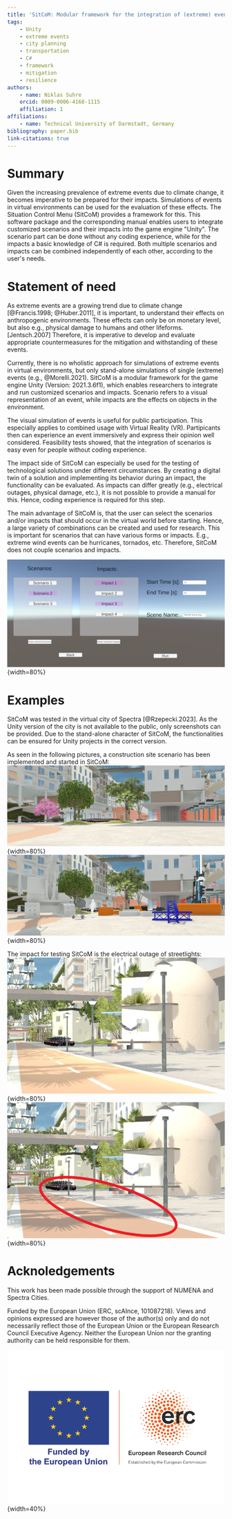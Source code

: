 ```yaml
---
title: 'SitCoM: Modular framework for the integration of (extreme) events and their impacts in Unity'
tags:
    - Unity
    - extreme events
    - city planning
    - transportation
    - C#
    - framework
    - mitigation
    - resilience
authors:
    - name: Niklas Suhre
    orcid: 0009-0006-4168-1115
    affiliation: 1
affiliations:
    - name: Technical University of Darmstadt, Germany
bibliography: paper.bib
link-citations: true
---
```


# Summary

Given the increasing prevalence of extreme events due to climate change, it becomes
imperative to be prepared for their impacts. Simulations of events in virtual environments
can be used for the evaluation of these effects. The Situation Control Menu (SitCoM)
provides a framework for this. This software package and the corresponding manual enables
users to integrate customized scenarios and their impacts into the game engine "Unity".
The scenario part can be done without any coding experience, while for the impacts a basic
knowledge of C# is required. Both multiple scenarios and impacts can be combined independently of each other, according to the user's needs.


# Statement of need

As extreme events are a growing
trend due to climate change [@Francis.1998; @Huber.2011], it is important, to understand their effects on anthropogenic environments.
These effects can only be on monetary level, but also e.g., physical damage to humans and other lifeforms. [Jentsch.2007]
Therefore, it is imperative to develop and evaluate appropriate countermeasures for the mitigation and withstanding of these events.

Currently, there is no wholistic approach for simulations of extreme events in virtual environments,
but only stand-alone simulations of single (extreme) events (e.g., @Morelli.2021).
SitCoM is a modular framework for the game engine Unity (Version: 2021.3.6f1),
which enables researchers to integrate and run customized scenarios and impacts.
Scenario refers to a visual representation of an event,
while impacts are the effects on objects in the environment.

The visual simulation of events is useful for public participation. This especially applies to
combined usage with Virtual Reality (VR). Partipicants then can experience an event immersively and express
their opinion well considered. Feasibility tests showed, that the integration of scenarios is easy
even for people without coding experience.

The impact side of SitCoM can especially be used for the testing of technological solutions
under different circumstances. By creating a digital twin of a solution and implementing its behavior
during an impact, the functionality can be evaluated. As impacts can differ greatly (e.g., electrical outages, physical damage, etc.), it is not possible to provide a manual for this. Hence, coding experience is required for this step.

The main advantage of SitCoM is, that the user can select the scenarios and/or impacts that should occur
in the virtual world before starting. Hence, a large variety of combinations can be created and used for
research. This is important for scenarios that can have various forms or impacts. E.g., extreme wind events
can be hurricanes, tornados, etc. Therefore, SitCoM does not couple scenarios and impacts.

![](run_scenario.PNG){width=80%}

# Examples

SitCoM was tested in the virtual city of Spectra [@Rzepecki.2023]. As the Unity version of the city is not available to the public, only
screenshots can be provided. Due to the stand-alone character of SitCoM, the functionalities can be ensured for
Unity projects in the correct version.

As seen in the following pictures, a construction site scenario has been implemented and started in SitCoM:
![](construction_site_off.PNG){width=80%}
![](construction_site_on.PNG){width=80%}

The impact for testing SitCoM is the electrical outage of streetlights:
![](streetlights_on.PNG){width=80%}
![](streetlights_off_with_marking.png){width=80%}

# Acknoledgements

This work has been made possible through the support of NUMENA and Spectra Cities.

Funded by the European Union (ERC, scAInce, 101087218). Views and opinions expressed are however
those of the author(s) only and do not necessarily reflect those of the European Union or the
European Research Council Executive Agency. Neither the European Union nor the granting
authority can be held responsible for them.

![](erc_logo.png){width=40%}



